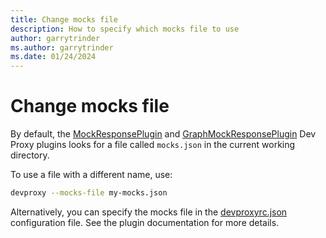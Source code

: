 ```yaml
---
title: Change mocks file
description: How to specify which mocks file to use
author: garrytrinder
ms.author: garrytrinder
ms.date: 01/24/2024
---
```


# Change mocks file

By default, the [MockResponsePlugin](../technical-reference/mockresponseplugin.md) and [GraphMockResponsePlugin](../technical-reference/graphmockresponseplugin.md) Dev Proxy plugins looks for a file called `mocks.json` in the current working directory.

To use a file with a different name, use:

```sh
devproxy --mocks-file my-mocks.json
```

Alternatively, you can specify the mocks file in the [devproxyrc.json](../technical-reference/devproxyrc.md) configuration file. See the plugin documentation for more details.
